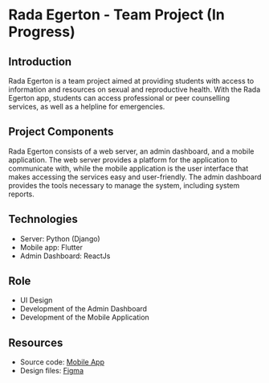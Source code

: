 # Rada Egerton - Team Project (In Progress)

## Introduction

Rada Egerton is a team project aimed at providing students with access to information and resources on sexual and reproductive health. With the Rada Egerton app, students can access professional or peer counselling services, as well as a helpline for emergencies.

## Project Components

Rada Egerton consists of a web server, an admin dashboard, and a mobile application. The web server provides a platform for the application to communicate with, while the mobile application is the user interface that makes accessing the services easy and user-friendly. The admin dashboard provides the tools necessary to manage the system, including system reports.

## Technologies

- Server: Python (Django)
- Mobile app: Flutter
- Admin Dashboard: ReactJs

## Role

- UI Design
- Development of the Admin Dashboard
- Development of the Mobile Application

## Resources

- Source code: [Mobile App](https://github.com/omondibrian/Rada-Egerton)
- Design files: [Figma](https://www.figma.com/proto/x4pVbMgO07MgB3dpxsCQyu/Untitled?node-id=26%3A85&starting-point-node-id=9%3A36&scaling=min-zoom)

